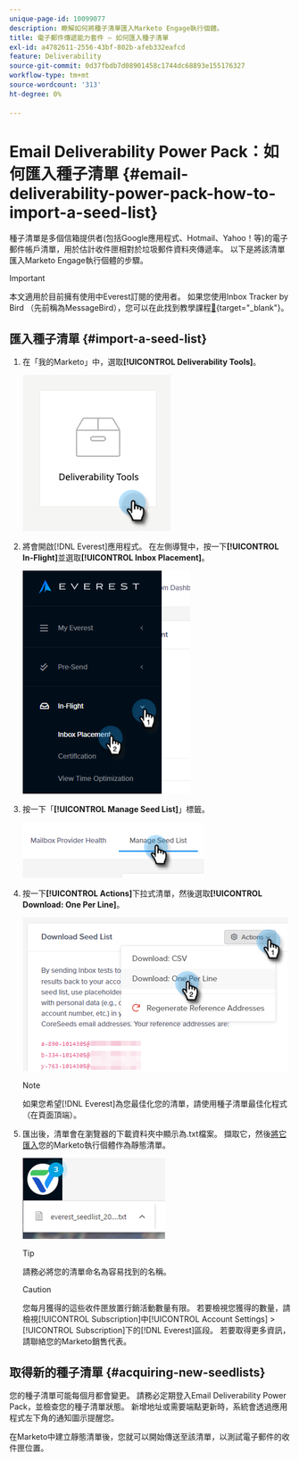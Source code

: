 ```yaml
---
unique-page-id: 10099077
description: 瞭解如何將種子清單匯入Marketo Engage執行個體。
title: 電子郵件傳遞能力套件 — 如何匯入種子清單
exl-id: a4782611-2556-43bf-802b-afeb332eafcd
feature: Deliverability
source-git-commit: 0d37fbdb7d08901458c1744dc68893e155176327
workflow-type: tm+mt
source-wordcount: '313'
ht-degree: 0%

---
```


# Email Deliverability Power Pack：如何匯入種子清單 {#email-deliverability-power-pack-how-to-import-a-seed-list}

種子清單是多個信箱提供者(包括Google應用程式、Hotmail、Yahoo！等)的電子郵件帳戶清單，用於估計收件匣相對於垃圾郵件資料夾傳遞率。 以下是將該清單匯入Marketo Engage執行個體的步驟。

>[!IMPORTANT]
>
>本文適用於目前擁有使用中Everest訂閱的使用者。 如果您使用Inbox Tracker by Bird （先前稱為MessageBird），您可以在此找到教學課程[&#128279;](/help/marketo/product-docs/email-marketing/deliverability/inbox-tracker/inbox-tracker-tutorials.md){target="_blank"}。

## 匯入種子清單 {#import-a-seed-list}

1. 在「我的Marketo」中，選取&#x200B;**[!UICONTROL Deliverability Tools]**。

   ![](assets/email-deliverability-power-pack-1.png)

1. 將會開啟[!DNL Everest]應用程式。 在左側導覽中，按一下&#x200B;**[!UICONTROL In-Flight]**&#x200B;並選取&#x200B;**[!UICONTROL Inbox Placement]**。

   ![](assets/email-deliverability-power-pack-2.png)

1. 按一下「**[!UICONTROL Manage Seed List]**」標籤。

   ![](assets/email-deliverability-power-pack-3.png)

1. 按一下&#x200B;**[!UICONTROL Actions]**&#x200B;下拉式清單，然後選取&#x200B;**[!UICONTROL Download: One Per Line]**。

   ![](assets/email-deliverability-power-pack-4.png)

   >[!NOTE]
   >
   >如果您希望[!DNL Everest]為您最佳化您的清單，請使用種子清單最佳化程式（在頁面頂端）。

1. 匯出後，清單會在瀏覽器的下載資料夾中顯示為.txt檔案。 擷取它，然後[將它匯入](/help/marketo/getting-started/quick-wins/import-a-list-of-people.md)您的Marketo執行個體作為靜態清單。

   ![](assets/email-deliverability-power-pack-5.png)

   >[!TIP]
   >
   >請務必將您的清單命名為容易找到的名稱。

   >[!CAUTION]
   >
   >您每月獲得的這些收件匣放置行銷活動數量有限。 若要檢視您獲得的數量，請檢視[!UICONTROL Subscription]中[!UICONTROL Account Settings] > [!UICONTROL Subscription]下的[!DNL Everest]區段。 若要取得更多資訊，請聯絡您的Marketo銷售代表。

## 取得新的種子清單 {#acquiring-new-seedlists}

您的種子清單可能每個月都會變更。 請務必定期登入Email Deliverability Power Pack，並檢查您的種子清單狀態。 新增地址或需要端點更新時，系統會透過應用程式左下角的通知圖示提醒您。

在Marketo中建立靜態清單後，您就可以開始傳送至該清單，以測試電子郵件的收件匣位置。
